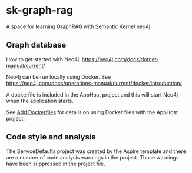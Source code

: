 # sk-graph-rag
A space for learning GraphRAG with Semantic Kernel neo4j


## Graph database

How to get started with Neo4j: https://neo4j.com/docs/dotnet-manual/current/

Neo4j can be run locally using Docker. See https://neo4j.com/docs/operations-manual/current/docker/introduction/

A dockerfile is included in the AppHost project and this will start Neo4j when the application starts.

See [Add Dockerfiles](https://learn.microsoft.com/en-us/dotnet/aspire/app-host/withdockerfile#add-a-dockerfile-to-the-app-model) 
for details on using Docker files with the AppHost project.


## Code style and analysis

The ServiceDefaults project was created by the Aspire template and there are a number of code analysis warnings in the project.
Those warnings have been suppressed in the project file.

